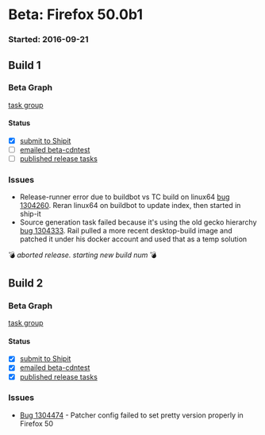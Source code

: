 # Beta: Firefox 50.0b1

### Started: 2016-09-21

## Build 1

### Beta Graph
[task group](https://tools.taskcluster.net/push-inspector/#/WHMAKZHxTL-_jocq0fN92g)


#### Status
- [x] [submit to Shipit](https://wiki.mozilla.org/Release:Release_Automation_on_Mercurial:Starting_a_Release#Submit_to_Ship_It)
- [ ] [emailed beta-cdntest](../how-tos/relpro.md#1-email-drivers-re-release-live-on-test-channel)
- [ ] [published release tasks](../how-tos/relpro.md#3-publish-release)

### Issues
- Release-runner error due to buildbot vs TC build on linux64 [bug 1304260](https://bugzilla.mozilla.org/show_bug.cgi?id=1304260). Reran linux64 on buildbot to update index, then started in ship-it
- Source generation task failed because it's using the old gecko hierarchy [bug 1304333](https://bugzilla.mozilla.org/show_bug.cgi?id=1304333). Rail pulled a more recent desktop-build image and patched it under his docker account and used that as a temp solution

:bomb: _aborted release. starting new build num_ :bomb:

## Build 2

### Beta Graph
[task group](https://tools.taskcluster.net/push-inspector/#/k1SYJbXsRiu-_AhpMxBHiw)


#### Status
- [x] [submit to Shipit](https://wiki.mozilla.org/Release:Release_Automation_on_Mercurial:Starting_a_Release#Submit_to_Ship_It)
- [x] [emailed beta-cdntest](../how-tos/relpro.md#1-email-drivers-re-release-live-on-test-channel)
- [x] [published release tasks](../how-tos/relpro.md#3-publish-release)

### Issues
- [Bug 1304474](https://bugzil.la/1304474) - Patcher config failed to set pretty version properly in Firefox 50


